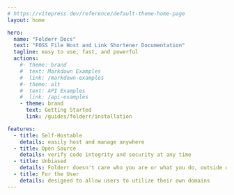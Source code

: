 ```yaml
---
# https://vitepress.dev/reference/default-theme-home-page
layout: home

hero:
  name: "Folderr Docs"
  text: "FOSS File Host and Link Shortener Documentation"
  tagline: easy to use, fast, and powerful
  actions:
    #- theme: brand
    #  text: Markdown Examples
    #  link: /markdown-examples
    #- theme: alt
    #  text: API Examples
    #  link: /api-examples
    - theme: brand
      text: Getting Started
      link: /guides/folderr/installation

features:
  - title: Self-Hostable
    details: easily host and manage anywhere
  - title: Open Source
    details: verify code integrity and security at any time
  - title: Unbiased
    details: Folderr doesn't care who you are or what you do, outside of it.
  - title: For the User
    details: designed to allow users to utilize their own domains
---
```


